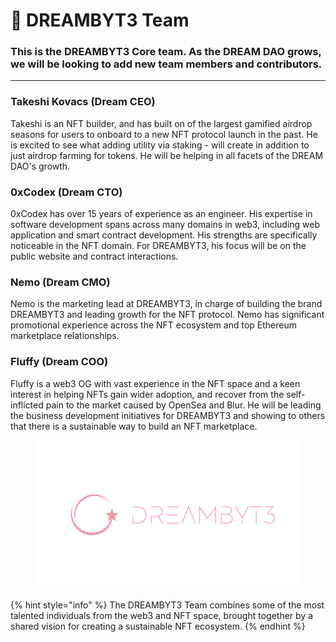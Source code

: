 # 🤼 DREAMBYT3 Team

### **This is the DREAMBYT3 Core team. As the DREAM DAO grows, we will be looking to add new team members and contributors.**

***

### **Takeshi Kovacs (Dream CEO)**&#x20;

Takeshi is an NFT builder, and has built on of the largest gamified airdrop seasons for users to onboard to a new NFT protocol launch in the past. He is excited to see what adding utility via staking - will create in addition to just airdrop farming for tokens. He will be helping in all facets of the DREAM DAO's growth.

### **0xCodex (Dream CTO)**&#x20;

0xCodex has over 15 years of experience as an engineer. His expertise in software development spans across many domains in web3, including web application and smart contract development. His strengths are specifically noticeable in the NFT domain. For DREAMBYT3, his focus will be on the public website and contract interactions.

### **Nemo (Dream CMO)**&#x20;

Nemo is the marketing lead at DREAMBYT3, in charge of building the brand DREAMBYT3 and leading growth for the NFT protocol. Nemo has significant promotional experience across the NFT ecosystem and top Ethereum marketplace relationships.

### **Fluffy (Dream COO)**&#x20;

Fluffy is a web3 OG with vast experience in the NFT space and a keen interest in helping NFTs gain wider adoption, and recover from the self-inflicted pain to the market caused by OpenSea and Blur. He will be leading the business development initiatives for DREAMBYT3 and showing to others that there is a sustainable way to build an NFT marketplace.

<figure><img src="../.gitbook/assets/1600 x 900_DreamByt3 (1).png" alt=""><figcaption></figcaption></figure>

{% hint style="info" %}
The DREAMBYT3 Team combines some of the most talented individuals from the web3 and NFT space, brought together by a shared vision for creating a sustainable NFT ecosystem.
{% endhint %}
